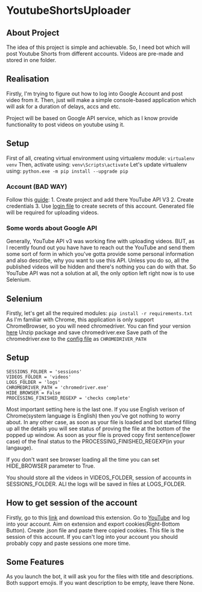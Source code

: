 # YoutubeShortsUploader

## About Project
The idea of this project is simple and achievable. 
So, I need bot which will post Youtube Shorts from different accounts.
Videos are pre-made and stored in one folder.

## Realisation
Firstly, I'm trying to figure out how to log into Google Account and post video from it.
Then, just will make a simple console-based application which will ask for a duration of delays, accs and etc. 

Project will be based on Google API service, which as I know provide functionality to post videos on youtube using it.

## Setup
First of all, creating virtual environment using virtualenv module:
`virtualenv venv`
Then, activate using: `venv\Scripts\activate`
Let's update virtualenv using: `python.exe -m pip install --upgrade pip`

### Account (BAD WAY)
Follow this [guide](https://developers.google.com/youtube/v3/guides/uploading_a_video):
    1. Create project and add there YouTube API V3 
    2. Create credentials
    3. Use [login file](login.py) to create secrets of this account. Generated file will be required for uploading videos.

### Some words about Google API
Generally, YouTube API v3 was working fine with uploading videos.
BUT, as I recently found out  you have have to reach out the YouTube and send them some sort of form in which you've gotta provide some personal information and also describe, why you want to use this API. Unless you do so, all the published videos will be hidden and there's nothing you can do with that.
So YouTube API was not a solution at all, the only option left right now is to use Selenium.

## Selenium
Firstly, let's get all the required modules:
`pip install -r requirements.txt`
As I'm familiar with Chrome, this application is only support ChromeBrowser, so you will need chromedriver.
You can find your version [here](https://chromedriver.chromium.org/downloads)
Unzip package and save chromedriver.exe
Save path of the chromedriver.exe to the [config file](config.py) as `CHROMEDRIVER_PATH`

## Setup
```
SESSIONS_FOLDER = 'sessions'
VIDEOS_FOLDER = 'videos'
LOGS_FOLDER = 'logs'
CHROMEDRIVER_PATH = 'chromedriver.exe'
HIDE_BROWSER = False
PROCESSING_FINISHED_REGEXP = 'checks complete'
```
Most important setting here is the last one. If you use English verison of Chrome(system language is English) then you've got nothing to worry about.
In any other case, as soon as your file is loaded and bot started filling up all the details you will see status of proving the file at the bottom of the popped up window.
As soon as your file is proved copy first sentence(lower case) of the final status to the PROCESSING_FINISHED_REGEXP(in your langauge).

If you don't want see browser loading all the time you can set HIDE_BROWSER parameter to True.

You should store all the videos in VIDEOS_FOLDER, session of accounts in SESSIONS_FOLDER.
ALl the logs will be saved in files at LOGS_FOLDER.

## How to get session of the account
Firstly, go to this [link](https://chrome.google.com/webstore/detail/cookie-editor/hlkenndednhfkekhgcdicdfddnkalmdm) and download this extension.
Go to [YouTube](https://youtube.com) and log into your account. Aim on extension and export cookies(Right-Bottom Button).
Create .json file and paste there copied cookies. This file is the session of this account. 
If you can't log into your account you should probably copy and paste sessions one more time.

## Some Features
As you launch the bot, it will ask you for the files with title and descriptions.
Both support emojis. If you want description to be empty, leave there None.




